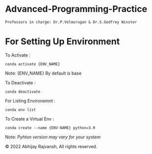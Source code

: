 # Advanced-Programming-Practice

```
Professors in charge: Dr.P.Velmurugan & Dr.S.Godfrey Winster 
```

# For Setting Up Environment

To Activate :
```
conda activate {ENV_NAME}
```
Note: {ENV_NAME} By default is base

To Deactivate : 
```
conda deactivate
```

For Listing Environemnt :
```
conda env list
```

To Create a Virtual Env :
```
conda create --name {ENV-NAME} python=3.9
```
Note: *Pyhton version may vary for your system*



© 2022 Abhijay Rajvansh, All rights reserved.

